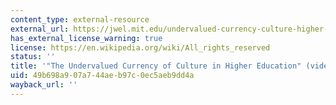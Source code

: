 ```yaml
---
content_type: external-resource
external_url: https://jwel.mit.edu/undervalued-currency-culture-higher-education
has_external_license_warning: true
license: https://en.wikipedia.org/wiki/All_rights_reserved
status: ''
title: '"The Undervalued Currency of Culture in Higher Education" (video)'
uid: 49b698a9-07a7-44ae-b97c-0ec5aeb9dd4a
wayback_url: ''
---
```

